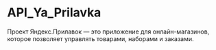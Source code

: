 # API_Ya_Prilavka
Проект Яндекс.Прилавок — это приложение для онлайн-магазинов, которое позволяет управлять товарами, наборами и заказами.
